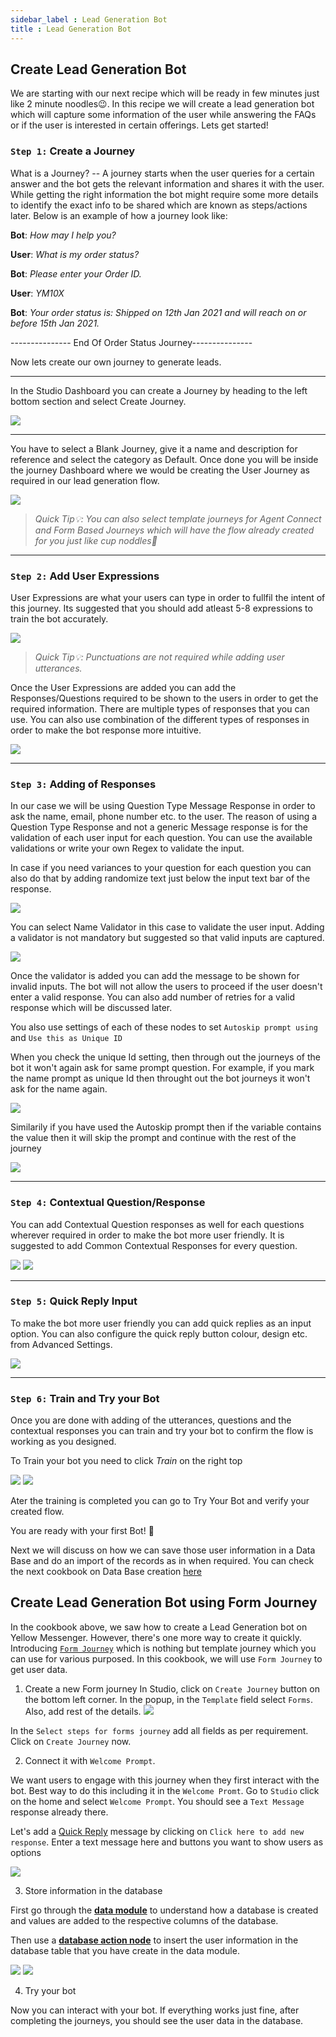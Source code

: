 ```yaml
---
sidebar_label : Lead Generation Bot
title : Lead Generation Bot
---
```

## Create Lead Generation Bot

We are starting with our next recipe which will be ready in few minutes just like 2 minute noodles😉. In this recipe we will create a lead generation bot which will capture some information of the user while answering the FAQs or if the user is interested in certain offerings. Lets get started!

### `Step 1:` Create a Journey

What is a Journey? -- A journey starts when the user queries for a certain answer and the bot gets the relevant information and shares it with the user. While getting the right information the bot might require some more details to identify the exact info to be shared which are known as steps/actions later. Below is an example of how a journey look like:


**Bot**: *How may I help you?*

**User**: *What is my order status?*

**Bot**: *Please enter your Order ID.*

**User**: *YM10X*

**Bot**: *Your order status is: Shipped on 12th Jan 2021 and will reach on or before 15th Jan 2021.*

<p>--------------- End Of Order Status Journey---------------</p>


Now lets create our own journey to generate leads. 


---

In the Studio Dashboard you can create a Journey by heading to the left bottom section and select Create Journey. 

![](https://cdn.yellowmessenger.com/Q8CjY97hpxWO1613018676058.png)


---
You have to select a Blank Journey, give it a name and description for reference and select the category as Default. Once done you will be inside the journey Dashboard where we would be creating the User Journey as required in our lead generation flow.

![](https://cdn.yellowmessenger.com/YZGjlTDx51YT1613018946967.png)

> _Quick Tip💡: You can also select template journeys for Agent Connect and Form Based Journeys which will have the flow already created for you just like cup noddles🍜_

---
### `Step 2:` Add User Expressions

User Expressions are what your users can type in order to fullfil the intent of this journey. Its suggested that you should add atleast 5-8 expressions to train the bot accurately.

![](https://cdn.yellowmessenger.com/MXd8MBBMVIqi1613029480475.png)

> _Quick Tip💡: Punctuations are not required while adding user utterances._


Once the User Expressions are added you can add the Responses/Questions required to be shown to the users in order to get the required information. There are multiple types of responses that you can use. You can also use combination of the different types of responses in order to make the bot response more intuitive. 

![](https://cdn.yellowmessenger.com/5bltCorsPHGQ1613104473061.png)

---
### `Step 3:` Adding of Responses

In our case we will be using Question Type Message Response in order to ask the name, email, phone number etc. to the user. The reason of using a Question Type Response and not a generic Message response is for the validation of each user input for each question. You can use the available validations or write your own Regex to validate the input.

In case if you need variances to your question for each question you can also do that by adding randomize text just below the input text bar of the response.

![](https://cdn.yellowmessenger.com/Lr2wc66ssaCg1613104821044.png)

You can select Name Validator in this case to validate the user input. Adding a validator is not mandatory but suggested so that valid inputs are captured. 

![](https://cdn.yellowmessenger.com/0b2IyhjPXKrZ1613105420402.png)

Once the validator is added you can add the message to be shown for invalid inputs. The bot will not allow the users to proceed if the user doesn't enter a valid response. You can also add number of retries for a valid response which will be discussed later.

You also use settings of each of these nodes to set `Autoskip prompt using` and `Use this as Unique ID`

When you check the unique Id setting, then through out the journeys of the bot it won't again ask for same prompt question. For example, if you mark the name prompt as unique Id then throught out the bot journeys it won't ask for the name again.

![](https://i.imgur.com/BNLifiq.png)

Similarily if you have used the Autoskip prompt then if the variable contains the value then it will skip the prompt and continue with the rest of the journey

![](https://i.imgur.com/a6OYf4K.png)

---
### `Step 4:` Contextual Question/Response

You can add Contextual Question responses as well for each questions wherever required in order to make the bot more user friendly. It is suggested to add Common Contextual Responses for every question.

![](https://cdn.yellowmessenger.com/rITfsdJPOPWw1613107702044.png) ![](https://cdn.yellowmessenger.com/CufP3Qva6zI81613108060676.png)

---
### `Step 5:` Quick Reply Input

To make the bot more user friendly you can add quick replies as an input option. You can also configure the quick reply button colour, design etc. from Advanced Settings. 


![](https://cdn.yellowmessenger.com/vhYmC2EvFu601613110323588.png)

---
### `Step 6:` Train and Try your Bot

Once you are done with adding of the utterances, questions and the contextual responses you can train and try your bot to confirm the flow is working as you designed. 

To Train your bot you need to click *Train* on the right top

![](https://cdn.yellowmessenger.com/PUSjIck2mpPk1613125572918.png)
![](https://cdn.yellowmessenger.com/sT6VGMa0y6av1613126056073.png)

Ater the training is completed you can go to Try Your Bot and verify your created flow.

You are ready with your first Bot! 🎉

Next we will discuss on how we can save those user information in a Data Base and do an import of the records as in when required. You can check the next cookbook on Data Base creation [here](https://docs.yellowmessenger.com/cookbooks/data-layer)

## Create Lead Generation Bot using Form Journey

In the cookbook above, we saw how to create a Lead Generation bot on Yellow Messenger. However, there's one more way to create it quickly. Introducing [`Form Journey`](https://docs.yellowmessenger.com/docs/documentation/concepts/template-journeys#forms-journey) which is nothing but template journey which you can use for various purposed. In this cookbook, we will use `Form Journey` to get user data.

1. Create a new Form journey
In Studio, click on `Create Journey` button on the bottom left corner.
In the popup, in the `Template` field select `Forms`. Also, add rest of the details. 
![](https://i.imgur.com/Ko2A98A.png)

In the `Select steps for forms journey` add all fields as per requirement.
Click on `Create Journey` now.

2. Connect it with `Welcome Prompt`.

We want users to engage with this journey when they first interact with the bot. Best way to do this including it in the `Welcome Promt`. Go to `Studio` click on the home and select `Welcome Prompt`. You should see a `Text Message` response already there.

Let's add a [Quick Reply](https://docs.yellowmessenger.com/docs/documentation/concepts/response-types-message#quick-replies) message by clicking on `Click here to add new response`. Enter a text message here and buttons you want to show users as options

![](https://i.imgur.com/DByc6iN.png)

3. Store information in the database

First go through the [**data module**](https://docs.yellow.ai/docs/platform_concepts/data/create-tables) to understand how a database is created and values are added to the respective columns of the database.

Then use a [**database action node**](https://docs.yellow.ai/docs/platform_concepts/studio/steps/action-nodes-and-logic#database) to insert the user information in the database table that you have create in the data module.

![](https://i.imgur.com/ReJ0gxz.png) ![](https://i.imgur.com/ftgzRjM.png)

4. Try your bot

Now you can interact with your bot. If everything works just fine, after completing the journeys, you should see the user data in the database.

